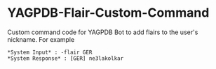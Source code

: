 # YAGPDB-Flair-Custom-Command
Custom command code for YAGPDB Bot to add flairs to the user's nickname. 
For example
```
*System Input* : -flair GER
*System Response* : [GER] ne3lakolkar
```
